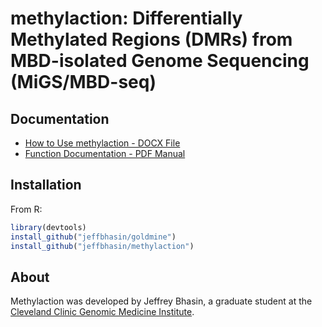 # methylaction: Differentially Methylated Regions (DMRs) from MBD-isolated Genome Sequencing (MiGS/MBD-seq)

## Documentation
* [How to Use methylaction - DOCX File](https://github.com/jeffbhasin/methylaction/blob/master/docs/methylaction-howto.docx)
* [Function Documentation - PDF Manual](https://github.com/jeffbhasin/methylaction/blob/master/docs/methylaction-manual.pdf)

## Installation
From R:
```r
library(devtools)
install_github("jeffbhasin/goldmine")
install_github("jeffbhasin/methylaction")
```

## About
Methylaction was developed by Jeffrey Bhasin, a graduate student at the [Cleveland Clinic Genomic Medicine Institute](http://www.lerner.ccf.org/gmi/).
